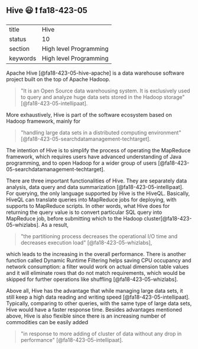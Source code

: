 ## Hive :smiley: :exclamation: fa18-423-05



|          |                        |
| -------- | ---------------------- |
| title    | Hive                   | 
| status   | 10                     |
| section  | High level Programming |
| keywords | High level Programming |


     
    
Apache Hive [@fa18-423-05-hive-apache] is a data warehouse software project
built on the top of Apache Hadoop.

> "It is an Open Source data warehousing system. It is exclusively used to query
> and analyze huge data sets stored in the Hadoop storage"
> [@fa18-423-05-intellipaat].

More exhaustively, Hive is part of the software ecosystem based on Hadoop
framework, mainly for

> "handling large data sets in a distributed computing environment"
> [@fa18-423-05-searchdatamanagement-techtarget].

The intention of Hive is to simplify the process of operating the MapReduce
framework, which requires users have advanced understanding of Java
programming, and to open Hadoop for a wider group of users
[@fa18-423-05-searchdatamanagement-techtarget].

There are three important functionalities of Hive. They are separately data
analysis, data query and data summarization [@fa18-423-05-intellipaat]. For
querying, the only language supported by Hive is the HiveQL. Basically, HiveQL
can translate queries into MapReduce jobs for deploying, with supports to
MapReduce scripts. In other words, what Hive does for returning the query value
is to convert particular SQL query into MapReduce job, before submitting which
to the Hadoop cluster[@fa18-423-05-whizlabs]. As a result,

> "the partitioning process decreases the operational I/O time and decreases
> execution load" [@fa18-423-05-whizlabs],

which leads to the increasing in the overall performance. There is another
function called Dynamic Runtime Filtering helps saving CPU occupancy and network
consumption: a filter would work on actual dimension table values and it will
eliminate rows that do not match requirements, which would be skipped for
further operations like shuffling [@fa18-423-05-whizlabs].

Above all, Hive has the advantage that while managing large data sets, it still
keep a high data reading and writing speed [@fa18-423-05-intellipaat].
Typically, comparing to other queries, with the same type of large data sets,
Hive would have a faster response time. Besides advantages mentioned above, Hive
is also flexible since there is an increasing number of commodities can be
easily added

> "in response to more adding of cluster of data without any drop in
> performance" [@fa18-423-05-intellipaat].

